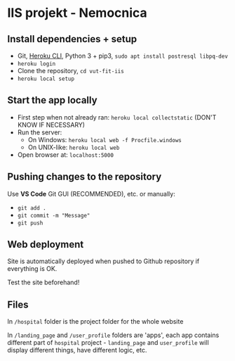 # IIS projekt - Nemocnica

## Install dependencies + setup

- Git, [Heroku CLI](https://devcenter.heroku.com/articles/heroku-cli#download-and-install), Python 3 + pip3, ```sudo apt install postresql libpq-dev```
- ```heroku login```
- Clone the repository, ```cd vut-fit-iis```
- ```heroku local setup```

## Start the app locally

- First step when not already ran: ```heroku local collectstatic``` (DON'T KNOW IF NECESSARY)
- Run the server:
  - On Windows: ```heroku local web -f Procfile.windows```
  - On UNIX-like: ```heroku local web```
- Open browser at: ```localhost:5000```

## Pushing changes to the repository

Use **VS Code** Git GUI (RECOMMENDED), etc. or manually:

- ```git add .```
- ```git commit -m "Message"```
- ```git push```

## Web deployment

Site is automatically deployed when pushed to Github repository if everything is OK.

Test the site beforehand!

## Files

In ```/hospital``` folder is the project folder for the whole website

In ```/landing_page``` and ```/user_profile``` folders are 'apps', each app contains different part of ```hospital``` project - ```landing_page``` and ```user_profile``` will display different things, have different logic, etc.
